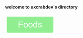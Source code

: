  <style>
      .button {
        display: inline-block;
        border-radius: 4px;
        background-color: #90EE90;
        border: none;
        color: #FFFFFF;
        text-align: center;
        font-size: 28px;
        padding: 10px;
        width: 150px;
        transition: all 0.5s;
        cursor: pointer;
        margin: 5px;
      }

      .button span {
        cursor: pointer;
        display: inline-block;
        position: relative;
        transition: 0.5s;
      }

      .button span:after {
        content: '\00bb';
        position: absolute;
        opacity: 0;
        top: 0;
        right: -20px;
        transition: 0.5s;
      }

      .button:hover span {
        padding-right: 25px;
      }

      .button:hover span:after {
        opacity: 1;
        right: 0;
      }
    </style>
    
<h4>welcome to uxcrabdev's directory</h4>
<a href=exploits.html><button class="button" style="vertical-align:middle"><span>Foods</span></button><a>
